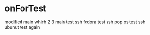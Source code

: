 # onForTest
modified main
which
2
3
main
test ssh fedora
test ssh pop os
test ssh ubunut
test again
